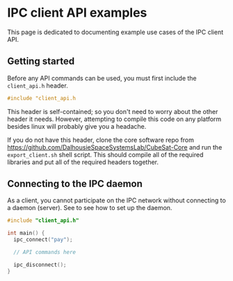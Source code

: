 # IPC client API examples

This page is dedicated to documenting example use cases of the IPC client API.

## Getting started 

Before any API commands can be used, you must first include the `client_api.h` header. 

```C
#include "client_api.h
```

This header is self-contained; so you don't need to worry about the other header it needs. However, attempting to compile this code on any platform besides linux will probably give you a headache. 

If you do not have this header, clone the core software repo from https://github.com/DalhousieSpaceSystemsLab/CubeSat-Core and run the `export_client.sh` shell script. This should compile all of the required libraries and put all of the required headers together.

## Connecting to the IPC daemon 

As a client, you cannot participate on the IPC network without connecting to a daemon (server). See <to be made> to see how to set up the daemon.

```C
#include "client_api.h"

int main() {
  ipc_connect("pay");

  // API commands here

  ipc_disconnect();
}
```